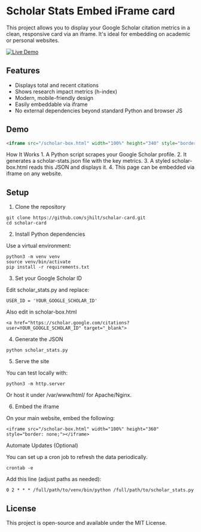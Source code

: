 
# Scholar Stats Embed iFrame card

This project allows you to display your Google Scholar citation metrics in a clean, responsive card via an iframe. It's ideal for embedding on academic or personal websites.

[![Live Demo](https://img.shields.io/badge/demo-online-blue)](https://stephenhilt.com/demo.html)

## Features

- Displays total and recent citations
- Shows research impact metrics (h-index)
- Modern, mobile-friendly design
- Easily embeddable via iframe
- No external dependencies beyond standard Python and browser JS

## Demo

```html
<iframe src="/scholar-box.html" width="100%" height="340" style="border: none;"></iframe>
```
How It Works
	1.	A Python script scrapes your Google Scholar profile.
	2.	It generates a scholar-stats.json file with the key metrics.
	3.	A styled scholar-box.html reads this JSON and displays it.
	4.	This page can be embedded via iframe on any website.

## Setup

1. Clone the repository
```
git clone https://github.com/sjhilt/scholar-card.git
cd scholar-card
```
2. Install Python dependencies

Use a virtual environment:
```
python3 -m venv venv
source venv/bin/activate
pip install -r requirements.txt
```
3. Set your Google Scholar ID

Edit scholar_stats.py and replace:
```
USER_ID = 'YOUR_GOOGLE_SCHOLAR_ID'
```
Also edit in scholar-box.html 

```
<a href="https://scholar.google.com/citations?user=YOUR_GOOGLE_SCHOLAR_ID" target="_blank">
```
4. Generate the JSON
```
python scholar_stats.py
```
5. Serve the site

You can test locally with:
```
python3 -m http.server
```
Or host it under /var/www/html/ for Apache/Nginx.

6. Embed the iframe

On your main website, embed the following:
```
<iframe src="/scholar-box.html" width="100%" height="360" style="border: none;"></iframe>
```
Automate Updates (Optional)

You can set up a cron job to refresh the data periodically.
```
crontab -e
```
Add this line (adjust paths as needed):
```
0 2 * * * /full/path/to/venv/bin/python /full/path/to/scholar_stats.py
```
## License

This project is open-source and available under the MIT License.

